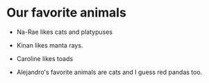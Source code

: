 # Our favorite animals

- Na-Rae likes cats and platypuses
- Kinan likes manta rays.


- Caroline likes toads

- Alejandro's favorite animals are cats and I guess red pandas too.

